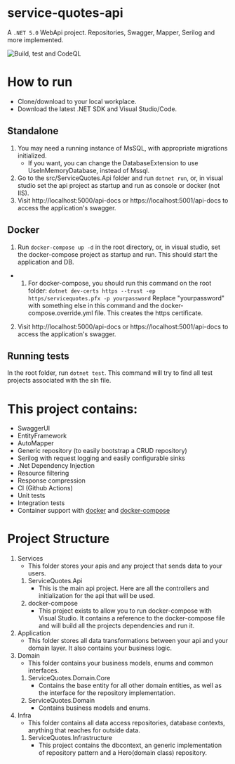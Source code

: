 # service-quotes-api
A `.NET 5.0` WebApi project. Repositories, Swagger, Mapper, Serilog and more implemented. 

![Build, test and CodeQL](https://github.com/yanpitangui/dotnet-api-ServiceQuotes/workflows/CodeQL/badge.svg)

# How to run
- Clone/download to your local workplace.
- Download the latest .NET SDK and Visual Studio/Code.

## Standalone
1. You may need a running instance of MsSQL, with appropriate migrations initialized.
	- If you want, you can change the DatabaseExtension to use UseInMemoryDatabase, instead of Mssql.
2. Go to the src/ServiceQuotes.Api folder and run ``dotnet run``, or, in visual studio set the api project as startup and run as console or docker (not IIS).
3. Visit http://localhost:5000/api-docs or https://localhost:5001/api-docs to access the application's swagger.

## Docker
1. Run ``docker-compose up -d`` in the root directory, or, in visual studio, set the docker-compose project as startup and run. This should start the application and DB.
 - 1. For docker-compose, you should run this command on the root folder: ``dotnet dev-certs https --trust -ep https/servicequotes.pfx -p yourpassword``
		Replace "yourpassword" with something else in this command and the docker-compose.override.yml file.
This creates the https certificate.
2. Visit http://localhost:5000/api-docs or https://localhost:5001/api-docs to access the application's swagger.

## Running tests
In the root folder, run ``dotnet test``. This command will try to find all test projects associated with the sln file.

# This project contains:
- SwaggerUI
- EntityFramework
- AutoMapper
- Generic repository (to easily bootstrap a CRUD repository)
- Serilog with request logging and easily configurable sinks
- .Net Dependency Injection
- Resource filtering
- Response compression
- CI (Github Actions)
- Unit tests
- Integration tests
- Container support with [docker](src/ServiceQuotes.Api/dockerfile) and [docker-compose](docker-compose.yml)


# Project Structure
1. Services
	- This folder stores your apis and any project that sends data to your users.
	1. ServiceQuotes.Api
		- This is the main api project. Here are all the controllers and initialization for the api that will be used.
	2. docker-compose
		- This project exists to allow you to run docker-compose with Visual Studio. It contains a reference to the docker-compose file and will build all the projects dependencies and run it.
2. Application
	-  This folder stores all data transformations between your api and your domain layer. It also contains your business logic.
3. Domain
	- This folder contains your business models, enums and common interfaces.
	1. ServiceQuotes.Domain.Core
		- Contains the base entity for all other domain entities, as well as the interface for the repository implementation.
	1. ServiceQuotes.Domain
		- Contains business models and enums.
4. Infra
	- This folder contains all data access repositories, database contexts, anything that reaches for outside data.
	1. ServiceQuotes.Infrastructure
		- This project contains the dbcontext, an generic implementation of repository pattern and a Hero(domain class) repository.

